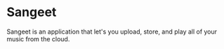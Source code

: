 # Sangeet
Sangeet is an application that let's you upload, store, and play all of your music from the cloud.
